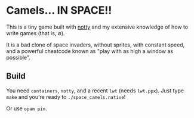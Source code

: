 # Camels… IN SPACE!!

This is a tiny game built with [notty](http://pqwy.github.io/notty/)
and my extensive knowledge of how to write games (that is, ∅).

It is a bad clone of space invaders, without sprites, with constant speed,
and a powerful cheatcode known as "play with as high a window as possible".

## Build

You need `containers`, `notty`, and a recent `lwt` (needs `lwt.ppx`).
Just type `make` and you're ready to `./space_camels.native`!

Or use `opam pin`.

